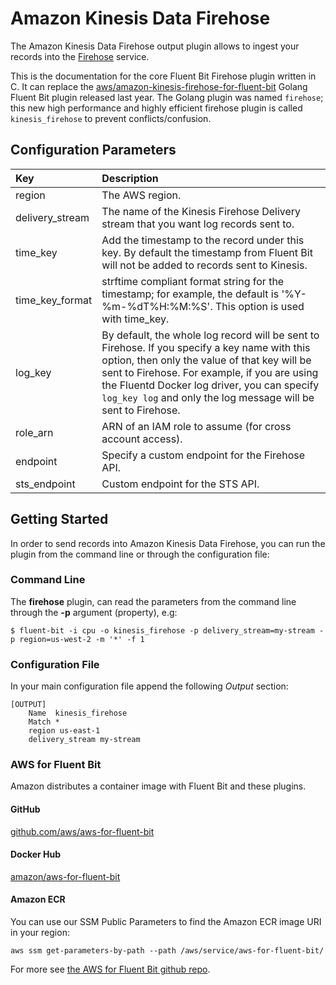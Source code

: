 # Amazon Kinesis Data Firehose

The Amazon Kinesis Data Firehose output plugin allows to ingest your records into the [Firehose](https://aws.amazon.com/kinesis/data-firehose/) service.

This is the documentation for the core Fluent Bit Firehose plugin written in C. It can replace the [aws/amazon-kinesis-firehose-for-fluent-bit](https://github.com/aws/amazon-kinesis-firehose-for-fluent-bit) Golang Fluent Bit plugin released last year. The Golang plugin was named `firehose`; this new high performance and highly efficient firehose plugin is called `kinesis_firehose` to prevent conflicts/confusion.

## Configuration Parameters

| Key | Description |
| :--- | :--- |
| region | The AWS region. |
| delivery\_stream | The name of the Kinesis Firehose Delivery stream that you want log records sent to. |
| time\_key | Add the timestamp to the record under this key. By default the timestamp from Fluent Bit will not be added to records sent to Kinesis. |
| time\_key\_format | strftime compliant format string for the timestamp; for example, the default is '%Y-%m-%dT%H:%M:%S'. This option is used with time\_key. |
| log\_key | By default, the whole log record will be sent to Firehose. If you specify a key name with this option, then only the value of that key will be sent to Firehose. For example, if you are using the Fluentd Docker log driver, you can specify `log_key log` and only the log message will be sent to Firehose. |
| role\_arn | ARN of an IAM role to assume \(for cross account access\). |
| endpoint | Specify a custom endpoint for the Firehose API. |
| sts\_endpoint | Custom endpoint for the STS API. |

## Getting Started

In order to send records into Amazon Kinesis Data Firehose, you can run the plugin from the command line or through the configuration file:

### Command Line

The **firehose** plugin, can read the parameters from the command line through the **-p** argument \(property\), e.g:

```text
$ fluent-bit -i cpu -o kinesis_firehose -p delivery_stream=my-stream -p region=us-west-2 -m '*' -f 1
```

### Configuration File

In your main configuration file append the following _Output_ section:

```text
[OUTPUT]
    Name  kinesis_firehose
    Match *
    region us-east-1
    delivery_stream my-stream
```

### AWS for Fluent Bit

Amazon distributes a container image with Fluent Bit and these plugins.

#### GitHub

[github.com/aws/aws-for-fluent-bit](https://github.com/aws/aws-for-fluent-bit)

#### Docker Hub

[amazon/aws-for-fluent-bit](https://hub.docker.com/r/amazon/aws-for-fluent-bit/tags)

#### Amazon ECR

You can use our SSM Public Parameters to find the Amazon ECR image URI in your region:

```text
aws ssm get-parameters-by-path --path /aws/service/aws-for-fluent-bit/
```

For more see [the AWS for Fluent Bit github repo](https://github.com/aws/aws-for-fluent-bit#public-images).

